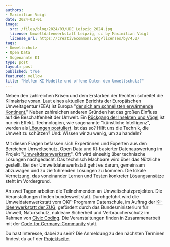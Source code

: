 ```yaml
---
authors:
- Maximilian Voigt
date: 2024-03-01
image: 
  src: /files/blog/2024/03/UDE_Leipzig_2024.jpg
  license: Umweltdatenwerkstatt Leipzig, cc by Maximilian Voigt
  license_url: https://creativecommons.org/licenses/by/4.0/
tags:
- Umweltschutz
- Open Data
- Sogenannte KI
type: post
layout: post
published: true
featured: yellow
title: "Helfen KI-Modelle und offene Daten dem Umweltschutz?"
---
```

Neben den zahlreichen Krisen und dem Erstarken der Rechten schreitet die Klimakrise voran. Laut eines aktuellen Berichts der Europäischen Umweltagentur (EEA) ist Europa "[der sich am schnellsten erwärmende Kontinent.](https://www.rnd.de/politik/ueberschwemmungen-hitze-und-braende-europa-bereitet-sich-laut-bericht-zu-wenig-auf-klimakrise-vor-3YNVG2N7CJLPLB7YDDVWV5PVVA.html)" Neben zahlreichen anderen Gründen hat das großen Einfluss auf die Beschaffenheit der Umwelt. Ein [Rückgang der Insekten und Vögel](https://www.nabu.de/tiere-und-pflanzen/voegel/gefaehrdungen/24661.html) ist nur ein Effekt. Technologien, wie sogenannte "künstliche Intelligenz", werden als [Lösungen postuliert](https://www.boell.de/de/kuenstliche-intelligenz-und-klimawandel). Ist das so? Hilft uns die Technik, die Umwelt zu schützen? Und: Wissen wir zu wenig, um zu handeln?

Mit diesen Fragen befassen sich Expertinnen und Experten aus den Bereichen Umweltschutz, Open Data und KI-basierter Datenauswertung im Projekt "[Umweltdatenwerkstatt](https://datenschule.de/projekte/umweltdatenwerkstatt/)". Oft wird einseitig über technische Lösungen nachgedacht. Das technisch Machbare wird über das Nützliche gestellt. Bei der Umweltdatenwerkstatt geht es darum, gemeinsam abzuwägen und zu zielführenden Lösungen zu kommen. Die lokale Vernetzung, das voneinander Lernen und Testen konkreter Lösungsansätze steht im Vordergrund.

An zwei Tagen arbeiten die Teilnehmenden an Umweltschutzprojekten. Die Veranstaltungen finden bundesweit statt. Durchgeführt wird die Umweldatenwerkstatt vom OKF-Programm Datenschule, im Auftrag der [KI-Ideenwerkstatt der ZUG](https://www.ki-ideenwerkstatt.de/), gefördert durch das Bundesministerium für Umwelt, Naturschutz, nukleare Sicherheit und Verbraucherschutz im Rahmen von [Civic Coding](https://www.civic-coding.de/). Die Veranstaltungen finden in Zusammenarbeit mit der [Code for Germany-Community](https://codefor.de/) statt. 

Du hast Interesse, dabei zu sein? Die Anmeldung zu den nächsten Terminen findest du auf der [Projektseite](https://datenschule.de/workshops/umweltdatenwerkstatt/). 

